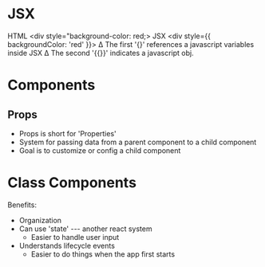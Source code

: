 # JSX

HTML <div style="background-color: red;></div>
JSX <div style={{ backgroundColor: 'red' }}></div>
∆ The first '{}' references a javascript variables inside JSX
∆ The second '{{}}' indicates a javascript obj.

# Components

## Props

- Props is short for 'Properties'
- System for passing data from a parent component to a child component
- Goal is to customize or config a child component

# Class Components

Benefits:

- Organization
- Can use 'state' --- another react system
  - Easier to handle user input
- Understands lifecycle events
  - Easier to do things when the app first starts

